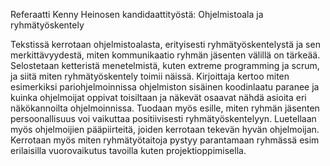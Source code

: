 Referaatti Kenny Heinosen kandidaattityöstä: Ohjelmistoala ja ryhmätyöskentely

Tekstissä kerrotaan ohjelmistoalasta, erityisesti ryhmätyöskentelystä ja sen merkittävyydestä, miten 
kommunikaatio ryhmän jäsenten välillä on tärkeää. Selostetaan ketteristä menetelmistä, kuten 
extreme programming ja scrum, ja siitä miten ryhmätyöskentely toimii näissä. Kirjoittaja kertoo 
miten esimerkiksi pariohjelmoinnissa ohjelmiston sisäinen koodinlaatu paranee ja kuinka
ohjelmoijat oppivat toisiltaan ja näkevät osaavat nähdä asioita eri näkökannoilta ohjelmoinnissa. 
Tuodaan myös esille, miten ryhmän jäsenten persoonallisuus voi vaikuttaa positiivisesti ryhmätyöskentelyyn.
Luetellaan myös ohjelmoijien pääpiirteitä, joiden kerrotaan tekevän hyvän ohjelmoijan. 
Kerrotaan myös miten ryhmätyötaitoja pystyy parantamaan ryhmässä esim erilaisilla vuorovaikutus tavoilla
kuten projektioppimisella.